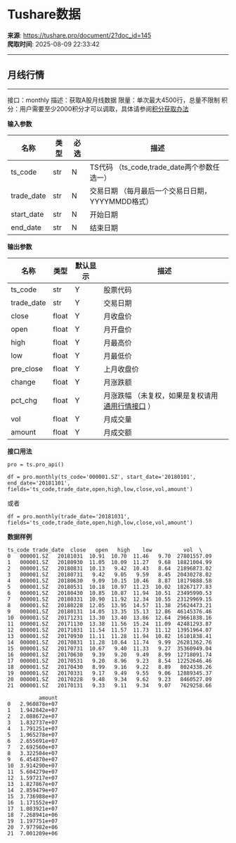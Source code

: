 # Tushare数据

**来源**: https://tushare.pro/document/2?doc_id=145  
**爬取时间**: 2025-08-09 22:33:42

---

## 月线行情

---

接口：monthly
描述：获取A股月线数据
限量：单次最大4500行，总量不限制
积分：用户需要至少2000积分才可以调取，具体请参阅[积分获取办法](https://tushare.pro/document/1?doc_id=13)

**输入参数**

| 名称 | 类型 | 必选 | 描述 |
| --- | --- | --- | --- |
| ts\_code | str | N | TS代码 （ts\_code,trade\_date两个参数任选一） |
| trade\_date | str | N | 交易日期 （每月最后一个交易日日期，YYYYMMDD格式） |
| start\_date | str | N | 开始日期 |
| end\_date | str | N | 结束日期 |

**输出参数**

| 名称 | 类型 | 默认显示 | 描述 |
| --- | --- | --- | --- |
| ts\_code | str | Y | 股票代码 |
| trade\_date | str | Y | 交易日期 |
| close | float | Y | 月收盘价 |
| open | float | Y | 月开盘价 |
| high | float | Y | 月最高价 |
| low | float | Y | 月最低价 |
| pre\_close | float | Y | 上月收盘价 |
| change | float | Y | 月涨跌额 |
| pct\_chg | float | Y | 月涨跌幅 （未复权，如果是复权请用 [通用行情接口](https://tushare.pro/document/2?doc_id=109) ） |
| vol | float | Y | 月成交量 |
| amount | float | Y | 月成交额 |

**接口用法**

```
pro = ts.pro_api()

df = pro.monthly(ts_code='000001.SZ', start_date='20180101', end_date='20181101', fields='ts_code,trade_date,open,high,low,close,vol,amount')
```

或者

```
df = pro.monthly(trade_date='20181031', fields='ts_code,trade_date,open,high,low,close,vol,amount')
```

**数据样例**

```
ts_code trade_date  close   open   high    low          vol  \
0   000001.SZ   20181031  10.91  10.70  11.46   9.70  27801557.09
1   000001.SZ   20180930  11.05  10.09  11.27   9.68  18821004.99
2   000001.SZ   20180831  10.13   9.42  10.43   8.64  21896873.02
3   000001.SZ   20180731   9.42   9.05   9.59   8.45  20430278.02
4   000001.SZ   20180630   9.09  10.15  10.46   8.87  18179888.58
5   000001.SZ   20180531  10.18  10.97  11.23  10.02  18267177.83
6   000001.SZ   20180430  10.85  10.87  11.94  10.51  23495990.53
7   000001.SZ   20180331  10.90  11.92  12.34  10.55  23129969.15
8   000001.SZ   20180228  12.05  13.95  14.57  11.38  25624473.21
9   000001.SZ   20180131  14.05  13.35  15.13  12.86  46145376.46
10  000001.SZ   20171231  13.30  13.40  13.86  12.64  29661838.16
11  000001.SZ   20171130  13.38  11.56  15.24  11.09  42481293.87
12  000001.SZ   20171031  11.54  11.57  11.73  11.12  13951964.07
13  000001.SZ   20170930  11.11  11.28  11.94  10.82  16101838.41
14  000001.SZ   20170831  11.28  10.64  11.74   9.99  26281362.76
15  000001.SZ   20170731  10.67   9.40  11.33   9.27  35360949.04
16  000001.SZ   20170630   9.39   9.20   9.49   8.99  12718091.74
17  000001.SZ   20170531   9.20   8.96   9.23   8.54  12252646.46
18  000001.SZ   20170430   8.99   9.16   9.22   8.89   8024338.26
19  000001.SZ   20170331   9.17   9.49   9.55   9.06  12889345.37
20  000001.SZ   20170228   9.48   9.34   9.62   9.23   8460527.09
21  000001.SZ   20170131   9.33   9.11   9.34   9.07   7629258.66

          amount
0   2.960878e+07
1   1.942842e+07
2   2.088672e+07
3   1.832737e+07
4   1.791251e+07
5   1.965278e+07
6   2.655691e+07
7   2.692560e+07
8   3.322504e+07
9   6.454870e+07
10  3.914290e+07
11  5.604279e+07
12  1.597217e+07
13  1.827867e+07
14  2.859479e+07
15  3.736988e+07
16  1.171552e+07
17  1.083921e+07
18  7.268941e+06
19  1.197751e+07
20  7.977982e+06
21  7.001209e+06
```
